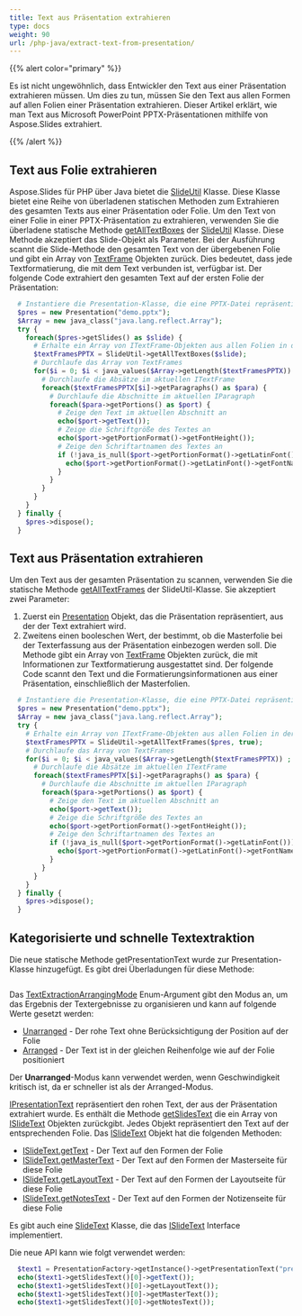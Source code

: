 ```yaml
---
title: Text aus Präsentation extrahieren
type: docs
weight: 90
url: /php-java/extract-text-from-presentation/
---
```


{{% alert color="primary" %}} 

Es ist nicht ungewöhnlich, dass Entwickler den Text aus einer Präsentation extrahieren müssen. Um dies zu tun, müssen Sie den Text aus allen Formen auf allen Folien einer Präsentation extrahieren. Dieser Artikel erklärt, wie man Text aus Microsoft PowerPoint PPTX-Präsentationen mithilfe von Aspose.Slides extrahiert.

{{% /alert %}} 
## **Text aus Folie extrahieren**
Aspose.Slides für PHP über Java bietet die [SlideUtil](https://reference.aspose.com/slides/php-java/aspose.slides/SlideUtil) Klasse. Diese Klasse bietet eine Reihe von überladenen statischen Methoden zum Extrahieren des gesamten Texts aus einer Präsentation oder Folie. Um den Text von einer Folie in einer PPTX-Präsentation zu extrahieren, verwenden Sie die überladene statische Methode [getAllTextBoxes](https://reference.aspose.com/slides/php-java/aspose.slides/SlideUtil#getAllTextBoxes-com.aspose.slides.IBaseSlide-) der [SlideUtil](https://reference.aspose.com/slides/php-java/aspose.slides/SlideUtil) Klasse. Diese Methode akzeptiert das Slide-Objekt als Parameter. Bei der Ausführung scannt die Slide-Methode den gesamten Text von der übergebenen Folie und gibt ein Array von [TextFrame](https://reference.aspose.com/slides/php-java/aspose.slides/TextFrame) Objekten zurück. Dies bedeutet, dass jede Textformatierung, die mit dem Text verbunden ist, verfügbar ist. Der folgende Code extrahiert den gesamten Text auf der ersten Folie der Präsentation:

```php
  # Instantiere die Presentation-Klasse, die eine PPTX-Datei repräsentiert
  $pres = new Presentation("demo.pptx");
  $Array = new java_class("java.lang.reflect.Array");
  try {
    foreach($pres->getSlides() as $slide) {
      # Erhalte ein Array von ITextFrame-Objekten aus allen Folien in der PPTX
      $textFramesPPTX = SlideUtil->getAllTextBoxes($slide);
      # Durchlaufe das Array von TextFrames
      for($i = 0; $i < java_values($Array->getLength($textFramesPPTX)) ; $i++) {
        # Durchlaufe die Absätze im aktuellen ITextFrame
        foreach($textFramesPPTX[$i]->getParagraphs() as $para) {
          # Durchlaufe die Abschnitte im aktuellen IParagraph
          foreach($para->getPortions() as $port) {
            # Zeige den Text im aktuellen Abschnitt an
            echo($port->getText());
            # Zeige die Schriftgröße des Textes an
            echo($port->getPortionFormat()->getFontHeight());
            # Zeige den Schriftartnamen des Textes an
            if (!java_is_null($port->getPortionFormat()->getLatinFont())) {
              echo($port->getPortionFormat()->getLatinFont()->getFontName());
            }
          }
        }
      }
    }
  } finally {
    $pres->dispose();
  }
```

## **Text aus Präsentation extrahieren**
Um den Text aus der gesamten Präsentation zu scannen, verwenden Sie die statische Methode [getAllTextFrames](https://reference.aspose.com/slides/php-java/aspose.slides/SlideUtil#getAllTextFrames-com.aspose.slides.IPresentation-boolean-) der SlideUtil-Klasse. Sie akzeptiert zwei Parameter:

1. Zuerst ein [Presentation](https://reference.aspose.com/slides/php-java/aspose.slides/TextExtractionArrangingMode#Unarranged) Objekt, das die Präsentation repräsentiert, aus der der Text extrahiert wird.
1. Zweitens einen booleschen Wert, der bestimmt, ob die Masterfolie bei der Texterfassung aus der Präsentation einbezogen werden soll.
   Die Methode gibt ein Array von [TextFrame](https://reference.aspose.com/slides/php-java/aspose.slides/TextFrame) Objekten zurück, die mit Informationen zur Textformatierung ausgestattet sind. Der folgende Code scannt den Text und die Formatierungsinformationen aus einer Präsentation, einschließlich der Masterfolien.

```php
  # Instantiere die Presentation-Klasse, die eine PPTX-Datei repräsentiert
  $pres = new Presentation("demo.pptx");
  $Array = new java_class("java.lang.reflect.Array");
  try {
    # Erhalte ein Array von ITextFrame-Objekten aus allen Folien in der PPTX
    $textFramesPPTX = SlideUtil->getAllTextFrames($pres, true);
    # Durchlaufe das Array von TextFrames
    for($i = 0; $i < java_values($Array->getLength($textFramesPPTX)) ; $i++) {
      # Durchlaufe die Absätze im aktuellen ITextFrame
      foreach($textFramesPPTX[$i]->getParagraphs() as $para) {
        # Durchlaufe die Abschnitte im aktuellen IParagraph
        foreach($para->getPortions() as $port) {
          # Zeige den Text im aktuellen Abschnitt an
          echo($port->getText());
          # Zeige die Schriftgröße des Textes an
          echo($port->getPortionFormat()->getFontHeight());
          # Zeige den Schriftartnamen des Textes an
          if (!java_is_null($port->getPortionFormat()->getLatinFont())) {
            echo($port->getPortionFormat()->getLatinFont()->getFontName());
          }
        }
      }
    }
  } finally {
    $pres->dispose();
  }
```

## **Kategorisierte und schnelle Textextraktion**
Die neue statische Methode getPresentationText wurde zur Presentation-Klasse hinzugefügt. Es gibt drei Überladungen für diese Methode:

```php

``` 

Das [TextExtractionArrangingMode](https://reference.aspose.com/slides/php-java/aspose.slides/TextExtractionArrangingMode) Enum-Argument gibt den Modus an, um das Ergebnis der Textergebnisse zu organisieren und kann auf folgende Werte gesetzt werden:
- [Unarranged](https://reference.aspose.com/slides/php-java/aspose.slides/TextExtractionArrangingMode#Unarranged) - Der rohe Text ohne Berücksichtigung der Position auf der Folie
- [Arranged](https://reference.aspose.com/slides/php-java/aspose.slides/TextExtractionArrangingMode#Arranged) - Der Text ist in der gleichen Reihenfolge wie auf der Folie positioniert

Der **Unarranged**-Modus kann verwendet werden, wenn Geschwindigkeit kritisch ist, da er schneller ist als der Arranged-Modus.

[IPresentationText](https://reference.aspose.com/slides/php-java/aspose.slides/IPresentationText) repräsentiert den rohen Text, der aus der Präsentation extrahiert wurde. Es enthält die Methode [getSlidesText](https://reference.aspose.com/slides/php-java/aspose.slides/IPresentationText#getSlidesText--) die ein Array von [ISlideText](https://reference.aspose.com/slides/php-java/aspose.slides/ISlideText) Objekten zurückgibt. Jedes Objekt repräsentiert den Text auf der entsprechenden Folie. Das [ISlideText](https://reference.aspose.com/slides/php-java/aspose.slides/ISlideText) Objekt hat die folgenden Methoden:

- [ISlideText.getText](https://reference.aspose.com/slides/php-java/aspose.slides/ISlideText#getText--) - Der Text auf den Formen der Folie
- [ISlideText.getMasterText](https://reference.aspose.com/slides/php-java/aspose.slides/ISlideText#getMasterText--) - Der Text auf den Formen der Masterseite für diese Folie
- [ISlideText.getLayoutText](https://reference.aspose.com/slides/php-java/aspose.slides/ISlideText#getLayoutText--) - Der Text auf den Formen der Layoutseite für diese Folie
- [ISlideText.getNotesText](https://reference.aspose.com/slides/php-java/aspose.slides/ISlideText#getNotesText--) - Der Text auf den Formen der Notizenseite für diese Folie

Es gibt auch eine [SlideText](https://reference.aspose.com/slides/php-java/aspose.slides/SlideText) Klasse, die das [ISlideText](https://reference.aspose.com/slides/php-java/aspose.slides/ISlideText) Interface implementiert.

Die neue API kann wie folgt verwendet werden:

```php
  $text1 = PresentationFactory->getInstance()->getPresentationText("presentation.pptx", TextExtractionArrangingMode->Unarranged);
  echo($text1->getSlidesText()[0]->getText());
  echo($text1->getSlidesText()[0]->getLayoutText());
  echo($text1->getSlidesText()[0]->getMasterText());
  echo($text1->getSlidesText()[0]->getNotesText());

```